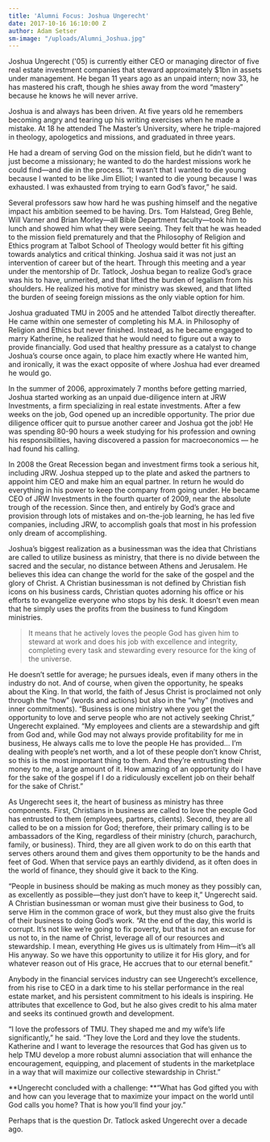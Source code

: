 ```yaml
---
title: 'Alumni Focus: Joshua Ungerecht'
date: 2017-10-16 16:10:00 Z
author: Adam Setser
sm-image: "/uploads/Alumni_Joshua.jpg"
---
```


Joshua Ungerecht ('05) is currently either CEO or managing director of five real estate investment companies that steward approximately $1bn in assets under management. He began 11 years ago as an unpaid intern; now 33, he has mastered his craft, though he shies away from the word “mastery” because he knows he will never arrive.

Joshua is and always has been driven. At five years old he remembers becoming angry and tearing up his writing exercises when he made a mistake. At 18 he attended The Master’s University, where he triple-majored in theology, apologetics and missions, and graduated in three years.

He had a dream of serving God on the mission field, but he didn’t want to just become a missionary; he wanted to do the hardest missions work he could find—and die in the process. “It wasn’t that I wanted to die young because I wanted to be like Jim Elliot; I wanted to die young because I was exhausted. I was exhausted from trying to earn God’s favor,” he said.

Several professors saw how hard he was pushing himself and the negative impact his ambition seemed to be having. Drs. Tom Halstead, Greg Behle, Will Varner and Brian Morley—all Bible Department faculty—took him to lunch and showed him what they were seeing. They felt that he was headed to the mission field prematurely and that the Philosophy of Religion and Ethics program at Talbot School of Theology would better fit his gifting towards analytics and critical thinking. Joshua said it was not just an intervention of career but of the heart. Through this meeting and a year under the mentorship of Dr. Tatlock, Joshua began to realize God’s grace was his to have, unmerited, and that lifted the burden of legalism from his shoulders. He realized his motive for ministry was skewed, and that lifted the burden of seeing foreign missions as the only viable option for him.

Joshua graduated TMU in 2005 and he attended Talbot directly thereafter. He came within one semester of completing his M.A. in Philosophy of Religion and Ethics but never finished. Instead, as he became engaged to marry Katherine, he realized that he would need to figure out a way to provide financially. God used that healthy pressure as a catalyst to change Joshua’s course once again, to place him exactly where He wanted him, and ironically, it was the exact opposite of where Joshua had ever dreamed he would go.

In the summer of 2006, approximately 7 months before getting married, Joshua started working as an unpaid due-diligence intern at JRW Investments, a firm specializing in real estate investments. After a few weeks on the job, God opened up an incredible opportunity. The prior due diligence officer quit to pursue another career and Joshua got the job! He was spending 80-90 hours a week studying for his profession and owning his responsibilities, having discovered a passion for macroeconomics — he had found his calling.

In 2008 the Great Recession began and investment firms took a serious hit, including JRW. Joshua stepped up to the plate and asked the partners to appoint him CEO and make him an equal partner. In return he would do everything in his power to keep the company from going under. He became CEO of JRW Investments in the fourth quarter of 2009, near the absolute trough of the recession.
Since then, and entirely by God’s grace and provision through lots of mistakes and on-the-job learning, he has led five companies, including JRW, to accomplish goals that most in his profession only dream of accomplishing.

Joshua’s biggest realization as a businessman was the idea that Christians are called to utilize business as ministry, that there is no divide between the sacred and the secular, no distance between Athens and Jerusalem. He believes this idea can change the world for the sake of the gospel and the glory of Christ.
A Christian businessman is not defined by Christian fish icons on his business cards, Christian quotes adorning his office or his efforts to evangelize everyone who stops by his desk. It doesn’t even mean that he simply uses the profits from the business to fund Kingdom ministries.

> It means that he actively loves the people God has given him to steward at work and does his job with excellence and integrity, completing every task and stewarding every resource for the king of the universe.

He doesn’t settle for average; he pursues ideals, even if many others in the industry do not. And of course, when given the opportunity, he speaks about the King. In that world, the faith of Jesus Christ is proclaimed not only through the “how” (words and actions) but also in the “why” (motives and inner commitments).
“Business is one ministry where you get the opportunity to love and serve people who are not actively seeking Christ,” Ungerecht explained. “My employees and clients are a stewardship and gift from God and, while God may not always provide profitability for me in business, He always calls me to love the people He has provided… I’m dealing with people’s net worth, and a lot of these people don’t know Christ, so this is the most important thing to them. And they’re entrusting their money to me, a large amount of it. How amazing of an opportunity do I have for the sake of the gospel if I do a ridiculously excellent job on their behalf for the sake of Christ.”

As Ungerecht sees it, the heart of business as ministry has three components. First, Christians in business are called to love the people God has entrusted to them (employees, partners, clients). Second, they are all called to be on a mission for God; therefore, their primary calling is to be ambassadors of the King, regardless of their ministry (church, parachurch, family, or business). Third, they are all given work to do on this earth that serves others around them and gives them opportunity to be the hands and feet of God. When that service pays an earthly dividend, as it often does in the world of finance, they should give it back to the King.

“People in business should be making as much money as they possibly can, as excellently as possible—they just don’t have to keep it,” Ungerecht said. A Christian businessman or woman must give their business to God, to serve Him in the common grace of work, but they must also give the fruits of their business to doing God’s work.
“At the end of the day, this world is corrupt. It’s not like we’re going to fix poverty, but that is not an excuse for us not to, in the name of Christ, leverage all of our resources and stewardship. I mean, everything He gives us is ultimately from Him—it’s all His anyway. So we have this opportunity to utilize it for His glory, and for whatever reason out of His grace, He accrues that to our eternal benefit.”

Anybody in the financial services industry can see Ungerecht’s excellence, from his rise to CEO in a dark time to his stellar performance in the real estate market, and his persistent commitment to his ideals is inspiring. He attributes that excellence to God, but he also gives credit to his alma mater and seeks its continued growth and development.

“I love the professors of TMU. They shaped me and my wife’s life significantly,” he said. “They love the Lord and they love the students. Katherine and I want to leverage the resources that God has given us to help TMU develop a more robust alumni association that will enhance the encouragement, equipping, and placement of students in the marketplace in a way that will maximize our collective stewardship in Christ.”

\*\*Ungerecht concluded with a challenge:
\*\*“What has God gifted you with and how can you leverage that to maximize your impact on the world until God calls you home? That is how you’ll find your joy.”

Perhaps that is the question Dr. Tatlock asked Ungerecht over a decade ago.